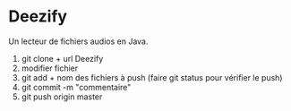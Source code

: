 # Deezify
Un lecteur de fichiers audios en Java.

1) git clone + url Deezify
2) modifier fichier 
3) git add + nom des fichiers à push (faire git status pour vérifier le push)
4) git commit -m  "commentaire"
5) git push origin master
